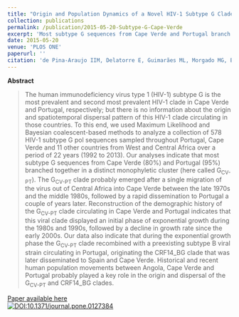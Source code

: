 ```yaml
---
title: "Origin and Population Dynamics of a Novel HIV-1 Subtype G Clade Circulating in Cape Verde and Portugal"
collection: publications
permalink: /publication/2015-05-20-Subtype-G-Cape-Verde
excerpt: 'Most subtype G sequences from Cape Verde and Portugal branch in a distinct monophyletic clade that probably emerged after a single viral migration from Central Africa into Cape Verde, followed by a rapid dissemination to Portugal.'
date: 2015-05-20
venue: 'PLOS ONE'
paperurl: ''
citation: 'de Pina-Araujo IIM, Delatorre E, Guimarães ML, Morgado MG, Bello G. Origin and Population Dynamics of a Novel HIV-1 Subtype G Clade Circulating in Cape Verde and Portugal.<i>PLoS One</i>. 2015 May 20;10(5):e0127384.'
---
```


**Abstract**

>The human immunodeficiency virus type 1 (HIV-1) subtype G is the most prevalent and second most prevalent HIV-1 clade in Cape Verde and Portugal, respectively; but there is no information about the origin and spatiotemporal dispersal pattern of this HIV-1 clade circulating in those countries. To this end, we used Maximum Likelihood and Bayesian coalescent-based methods to analyze a collection of 578 HIV-1 subtype G pol sequences sampled throughout Portugal, Cape Verde and 11 other countries from West and Central Africa over a period of 22 years (1992 to 2013). Our analyses indicate that most subtype G sequences from Cape Verde (80%) and Portugal (95%) branched together in a distinct monophyletic cluster (here called G<sub>CV-PT</sub>). The G<sub>CV-PT</sub> clade probably emerged after a single migration of the virus out of Central Africa into Cape Verde between the late 1970s and the middle 1980s, followed by a rapid dissemination to Portugal a couple of years later. Reconstruction of the demographic history of the G<sub>CV-PT</sub> clade circulating in Cape Verde and Portugal indicates that this viral clade displayed an initial phase of exponential growth during the 1980s and 1990s, followed by a decline in growth rate since the early 2000s. Our data also indicate that during the exponential growth phase the G<sub>CV-PT</sub> clade recombined with a preexisting subtype B viral strain circulating in Portugal, originating the CRF14_BG clade that was later disseminated to Spain and Cape Verde. Historical and recent human population movements between Angola, Cape Verde and Portugal probably played a key role in the origin and dispersal of the G<sub>CV-PT</sub> and CRF14_BG clades.

[Paper available here](http://dx.plos.org/10.1371/journal.pone.0127384)<br>
[![DOI:10.1371/journal.pone.0127384](https://zenodo.org/badge/DOI/10.1371/journal.pone.0127384.svg)](https://doi.org/10.1371/journal.pone.0127384)
